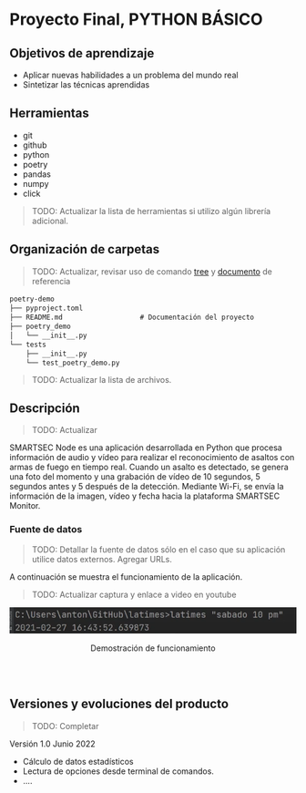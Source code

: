 # Proyecto Final, PYTHON BÁSICO

## Objetivos de aprendizaje
- Aplicar nuevas habilidades a un problema del mundo real
- Sintetizar las técnicas aprendidas

## Herramientas
- git
- github
- python
- poetry
- pandas
- numpy
- click

> TODO: Actualizar la lista de herramientas si utilizo algún librería adicional.

## Organización de carpetas
> TODO: Actualizar, revisar uso de comando [tree](https://stackoverflow.com/questions/23989232/is-there-a-way-to-represent-a-directory-tree-in-a-github-readme-md) y [documento](https://github.com/kriasoft/Folder-Structure-Conventions/blob/master/README.md) de referencia



```
poetry-demo
├── pyproject.toml              
├── README.md                   # Documentación del proyecto    
├── poetry_demo
│   └── __init__.py
└── tests
    ├── __init__.py
    └── test_poetry_demo.py
```
> TODO: Actualizar la lista de archivos.

## Descripción
> TODO: Actualizar

SMARTSEC Node es una aplicación desarrollada en Python que procesa información
de audio y vídeo para realizar el reconocimiento de asaltos con armas de fuego en tiempo real. Cuando un asalto es detectado, se genera una foto del momento y una grabación de vídeo de 10 segundos, 5 segundos antes y 5 después de la detección. Mediante Wi-Fi, se envía la información de la imagen, vídeo y fecha hacia la plataforma SMARTSEC Monitor.

### Fuente de datos
> TODO: Detallar la fuente de datos sólo en el caso que su aplicación utilice datos externos. Agregar URLs.

A continuación se muestra el funcionamiento de la aplicación. 

> TODO: Actualizar captura y enlace  a video en youtube
<div align="center">
<a href="https://youtu.be/nNfgWhCqk4w?list=PL6cBnnS2SIgr6u1_qau_d3JAC0mI98uqd&t=6941" target="_blank">
<img src="./img/demostracion.png" >
</a>
<p>Demostración de funcionamiento</p>
</div>

<br/><br/>



## Versiones y evoluciones del producto
> TODO: Completar

Versión 1.0 Junio 2022

- Cálculo de datos estadísticos
- Lectura de opciones desde terminal de comandos. 
- ....  
